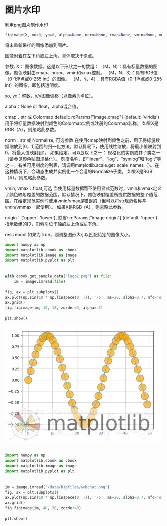 # 图片水印

利用png图片制作水印


```python
figimage(X, xo=0, yo=0, alpha=None, norm=None, cmap=None, vmin=None, vmax=None, origin=None, resize=False, **kwargs)
```

将未重新采样的图像添加到图片。

图像附着在左下角或左上角，具体取决于原点。

参数:
X：
图像数据。这是以下形状之一的数组：
（M，N）：具有标量数据的图像。颜色映射由cmap、norm、vmin和vmax控制。
（M，N，3）：具有RGB值（0-1浮点或0-255 int）的图像。
（M，N，4）：具有RGBA值（0-1浮点或0-255 int）的图像，即包括透明度。

xo, yo：整数，x/y图像偏移（以像素为单位）。

alpha：None or float，alpha混合值。


cmap：str 或 Colormap
default: rcParams["image.cmap"] (default: 'viridis')
用于将标量数据映射到颜色的Colormap实例或注册的Colormap名称。
如果X是RGB（A），则忽略此参数。

norm：str 或 Normalize, 可选参数
在使用cmap映射到颜色之前，用于将标量数据缩放到[0，1]范围的归一化方法。默认情况下，使用线性缩放，将最小值映射到0，将最大值映射到1。
如果给定，可以是以下之一：
规格化的实例或其子类之一（请参见颜色贴图规格化）。
刻度名称，即“linear”、“log”、“symlog”和“logit”等之一。有关可用刻度的列表，请调用matplotlib.scale.get_scale_names（）。在这种情况下，会动态生成并实例化一个合适的Normalize子类。
如果X是RGB（A），则忽略此参数。

vmin, vmax：float,可选
当使用标量数据而不使用显式范数时，vmin和vmax定义了颜色映射覆盖的数据范围。默认情况下，颜色映射覆盖所提供数据的整个值范围。在给定规范实例时使用vmin/vmax是错误的（但可以将str规范名称与vmin/vmmax一起使用）。
如果X是RGB（A），则忽略此参数。

origin：{'upper', 'lower'}, 缺省: rcParams["image.origin"] (default: 'upper')
指示数组的[0，0]索引位于轴的左上角或左下角。

resizebool
如果为True，则调整图形大小以匹配给定的图像大小。


```python
import numpy as np
import matplotlib.cbook as cbook
import matplotlib.image as image
import matplotlib.pyplot as plt


with cbook.get_sample_data('logo2.png') as file:
    im = image.imread(file)

fig, ax = plt.subplots()
ax.plot(np.sin(10 * np.linspace(0, 1)), '-o', ms=20, alpha=0.7, mfc='orange')
ax.grid()
fig.figimage(im, 10, 10, zorder=3, alpha=.5)

plt.show()
```

![](./数据集/image.png)


```python

```


```python
import numpy as np
import matplotlib.cbook as cbook
import matplotlib.image as image
import matplotlib.pyplot as plt


im = image.imread("/data/bigfiles/webchat.png")
fig, ax = plt.subplots()
ax.plot(np.sin(10 * np.linspace(0, 1)), '-o', ms=20, alpha=0.7, mfc='orange')
ax.grid()
fig.figimage(im, 40, 20, zorder=3)

plt.show()
```


```python

```
